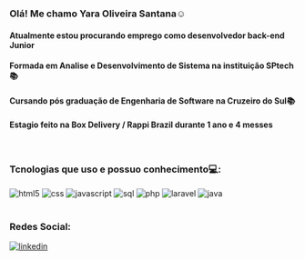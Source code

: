### Olá! Me chamo Yara Oliveira Santana☺️
#### Atualmente estou procurando emprego como desenvolvedor back-end Junior
#### Formada em Analise e Desenvolvimento de Sistema na instituição SPtech📚
#### Cursando pós graduação de Engenharia de Software na Cruzeiro do Sul📚
#### Estagio feito na Box Delivery / Rappi Brazil durante 1 ano e 4 messes
<br>

### Tcnologias que uso e possuo conhecimento💻:

<div style="display: inlin_block">
<img align="center" alt="html5" src="https://img.shields.io/badge/HTML5-E34F26?style=for-the-badge&logo=html5&logoColor=white"/>
<img align="center" alt="css" src="https://img.shields.io/badge/CSS-239120?&style=for-the-badge&logo=css3&logoColor=white"/>
<img align="center" alt="javascript" src="https://img.shields.io/badge/JavaScript-F7DF1E?style=for-the-badge&logo=javascript&logoColor=black"/>
<img align="center" alt="sql" src="https://img.shields.io/badge/MySQL-00000F?style=for-the-badge&logo=mysql&logoColor=white"/>
<img align="center" alt="php" src="https://img.shields.io/badge/PHP-777BB4?style=for-the-badge&logo=php&logoColor=white"/>
<img align="center" alt="laravel" src="https://img.shields.io/badge/Laravel-FF2D20?style=for-the-badge&logo=laravel&logoColor=white"/>
<img align="center" alt="java" src="https://img.shields.io/badge/Java-007396?style=for-the-badge&logo=java&logoColor=white"/>
</div>
<br/>

### Redes Social:
[![linkedin](https://img.shields.io/badge/LinkedIn-0077B5?style=for-the-badge&logo=linkedin&logoColor=white)](https://www.linkedin.com/in/yara-santana-1452931b5/)

